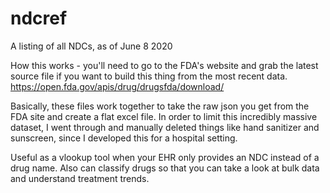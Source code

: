 # ndcref
A listing of all NDCs, as of June 8 2020

How this works - you'll need to go to the FDA's website and grab the latest source file if you want to build this thing from the most recent data. https://open.fda.gov/apis/drug/drugsfda/download/

Basically, these files work together to take the raw json you get from the FDA site and create a flat excel file. In order to limit this incredibly massive dataset, I went through and manually deleted things like hand sanitizer and sunscreen, since I developed this for a hospital setting.

Useful as a vlookup tool when your EHR only provides an NDC instead of a drug name. Also can classify drugs so that you can take a look at bulk data and understand treatment trends.
